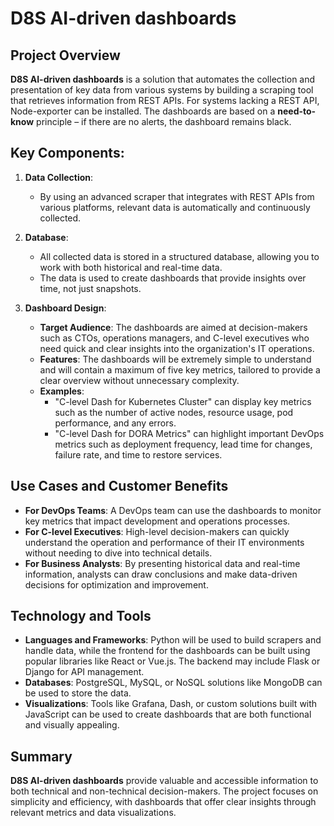 # D8S AI-driven dashboards

## Project Overview
**D8S AI-driven dashboards** is a solution that automates the collection and presentation of key data from various systems by building a scraping tool that retrieves information from REST APIs. For systems lacking a REST API, Node-exporter can be installed. The dashboards are based on a **need-to-know** principle – if there are no alerts, the dashboard remains black.

## Key Components:
1. **Data Collection**:
    - By using an advanced scraper that integrates with REST APIs from various platforms, relevant data is automatically and continuously collected.

2. **Database**:
    - All collected data is stored in a structured database, allowing you to work with both historical and real-time data.
    - The data is used to create dashboards that provide insights over time, not just snapshots.

3. **Dashboard Design**:
    - **Target Audience**: The dashboards are aimed at decision-makers such as CTOs, operations managers, and C-level executives who need quick and clear insights into the organization's IT operations.
    - **Features**: The dashboards will be extremely simple to understand and will contain a maximum of five key metrics, tailored to provide a clear overview without unnecessary complexity.
    - **Examples**:
      - "C-level Dash for Kubernetes Cluster" can display key metrics such as the number of active nodes, resource usage, pod performance, and any errors.
      - "C-level Dash for DORA Metrics" can highlight important DevOps metrics such as deployment frequency, lead time for changes, failure rate, and time to restore services.

## Use Cases and Customer Benefits
- **For DevOps Teams**: A DevOps team can use the dashboards to monitor key metrics that impact development and operations processes.
- **For C-level Executives**: High-level decision-makers can quickly understand the operation and performance of their IT environments without needing to dive into technical details.
- **For Business Analysts**: By presenting historical data and real-time information, analysts can draw conclusions and make data-driven decisions for optimization and improvement.

## Technology and Tools
- **Languages and Frameworks**: Python will be used to build scrapers and handle data, while the frontend for the dashboards can be built using popular libraries like React or Vue.js. The backend may include Flask or Django for API management.
- **Databases**: PostgreSQL, MySQL, or NoSQL solutions like MongoDB can be used to store the data.
- **Visualizations**: Tools like Grafana, Dash, or custom solutions built with JavaScript can be used to create dashboards that are both functional and visually appealing.

## Summary
**D8S AI-driven dashboards** provide valuable and accessible information to both technical and non-technical decision-makers. The project focuses on simplicity and efficiency, with dashboards that offer clear insights through relevant metrics and data visualizations.
